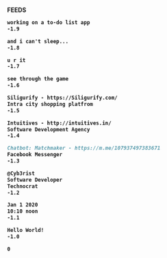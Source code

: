 <b>FEEDS<b>

```markdown
working on a to-do list app
-1.9
```
```markdown
and i can't sleep...
-1.8
```
```markdown
u r it
-1.7
```
```markdown
see through the game
-1.6
```
```markdown
Siligurify - https://Siligurify.com/
Intra city shopping platfrom
-1.5
```
 ```markdown
Intuitives - http://intuitives.in/
Software Development Agency
-1.4
```
  ```markdown
Chatbot: Matchmaker - https://m.me/107937497383671
Facebook Messenger
-1.3
```
```markdown
@Cyb3rist
Software Developer
Technocrat
-1.2
```
```markdown
Jan 1 2020
10:10 noon
-1.1
```
```markdown
Hello World!
-1.0
```
```markdown
0
```
